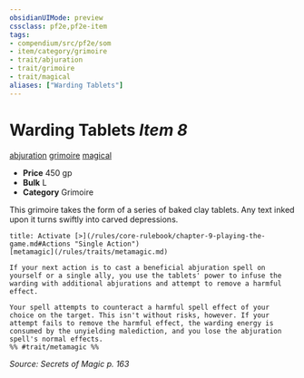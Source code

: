 ```yaml
---
obsidianUIMode: preview
cssclass: pf2e,pf2e-item
tags:
- compendium/src/pf2e/som
- item/category/grimoire
- trait/abjuration
- trait/grimoire
- trait/magical
aliases: ["Warding Tablets"]
---
```

# Warding Tablets *Item 8*  
[abjuration](/rules/traits/abjuration.md)  [grimoire](/rules/traits/grimoire-som.md)  [magical](/rules/traits/magical.md)  

- **Price** 450 gp
- **Bulk** L
- **Category** Grimoire

This grimoire takes the form of a series of baked clay tablets. Any text inked upon it turns swiftly into carved depressions.

```ad-embed-ability
title: Activate [>](/rules/core-rulebook/chapter-9-playing-the-game.md#Actions "Single Action")
[metamagic](/rules/traits/metamagic.md)  

If your next action is to cast a beneficial abjuration spell on yourself or a single ally, you use the tablets' power to infuse the warding with additional abjurations and attempt to remove a harmful effect.

Your spell attempts to counteract a harmful spell effect of your choice on the target. This isn't without risks, however. If your attempt fails to remove the harmful effect, the warding energy is consumed by the unyielding malediction, and you lose the abjuration spell's normal effects.  
%% #trait/metamagic %%
```

*Source: Secrets of Magic p. 163*